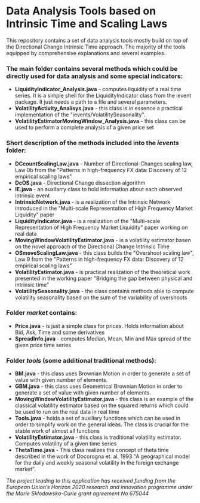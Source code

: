 # Data Analysis Tools based on Intrinsic Time and Scaling Laws

This repository contains a set of data analysis tools mostly build on top of the Directional Change Intrinsic Time approach.
The majority of the tools equipped by comprehensive explanations and several examples.

<h3>The main folder contains several methods which could be directly used for data analysis and some special indicators:</h3>

<ul>
<li><strong>LiquidityIndicator_Analysis.java</strong> - computes liquidity of a real time series. It is a simple shell for the LiquidityIndicator class from the ievent package. It just needs a path to a file and several parameters.</li>
<li><strong>VolatilityActivity_Analisys.java</strong> - this class is in essence a practical implementation of the "ievents/VolatilitySeasonality".</li>
<li><strong>VolatilityEstimatorMovingWindow_Analysis.java</strong> - this class can be used to perform a complete analysis of a given price set</li>
</ul>


<h3>Short description of the methods included into the <em>ievents</em> folder:</h3>

<ul>
<li><strong>DCcountScalingLaw.java</strong> - Number of Directional-Changes scaling law, Law 0b from the "Patterns in high-frequency FX data: Discovery of 12 empirical scaling laws"</li>
<li><strong>DcOS.java</strong> - Directional Change dissection algorithm</li>
<li><strong>IE.java</strong> - an auxilarry class to hold information about each observed intrinsic event</li>
<li><strong>IntrinsicNetwork.java</strong> - is a realization of the Intrinsic Network introduced in the "Multi-scale Representation of High Frequency Market Liquidity" paper</li>
<li><strong>LiquidityIndicator.java</strong> - is a realization of the "Multi-scale Representation of High Frequency Market Liquidity" paper working on real data</li>
<li><strong>MovingWindowVolatilityEstimator.java</strong> - is a volatility estimator basen on the novel approach of the Directional Change Intrinsic Time</li>
<li><strong>OSmoveScalingLaw.java</strong> - this class builds the "Overshoot scaling law", Law 9 from the "Patterns in high-frequency FX data: Discovery of 12 empirical scaling laws"</li>
<li><strong>VolatilityEstimator.java</strong> - is practical realization of the theoretical work presented in the working paper "Bridging the gap between physical and intrinsic time"</li>
<li><strong>VolatilitySeasonality.java</strong> - the class contains methods able to compute volatility seasonality based on the sum of the variability of overshoots</li>
</ul>

<h3>Folder <em>market</em> contains:</h3>

<ul>
<li><strong>Price.java</strong> - is just a simple class for prices. Holds information about Bid, Ask, Time and some derivatives</li>
<li><strong>SpreadInfo.java</strong> - computes Median, Mean, Min and Max spread of the given price time series</li>
</ul>

<h3>Folder <em>tools</em> (some additional traditional methods):</h3>

<ul>
<li><strong>BM.java</strong> - this class uses Brownian Motion in order to generate a set of value with given number of elements.</li>
<li><strong>GBM.java</strong> - this class uses Geometrical Brownian Motion in order to generate a set of value with given number of elements.</li>
<li><strong>MovingWindowVolatilityEstimator.java</strong> - this class is an example of the classical volatility estimator based on the squared returns which could be used to run on the real data in real time</li>
<li><strong>Tools.java</strong> - holds a set of auxiliary functions which can be used in order to simplify work on the general ideas. The class is crucial for the stable work of almost all functions</li>
<li><strong>VolatilityEstimator.java</strong> - this class is traditional volatility estimator. Computes volatility of a given time series</li>
<li><strong>ThetaTime.java</strong> - This class realizes the concept of theta time described in the work of Docorogna et. al. 1993 "A geographical model for the daily and weekly seasonal volatility in the foreign exchange market".</li>
</ul>

<em>The project leading to this application has received funding from the European Union’s Horizon 2020 research and innovation programme under the Marie Skłodowska-Curie grant agreement No 675044</em>
